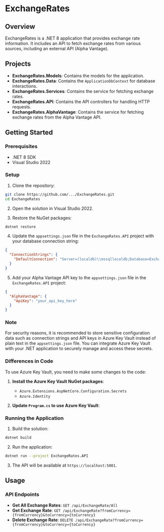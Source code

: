 # ExchangeRates

## Overview

ExchangeRates is a .NET 8 application that provides exchange rate information. It includes an API to fetch exchange rates from various sources, including an external API (Alpha Vantage).

## Projects

- **ExchangeRates.Models**: Contains the models for the application.
- **ExchangeRates.Data**: Contains the `ApplicationDbContext` for database interactions.
- **ExchangeRates.Services**: Contains the service for fetching exchange rates.
- **ExchangeRates.API**: Contains the API controllers for handling HTTP requests.
- **ExchangeRates.AlphaVantage**: Contains the service for fetching exchange rates from the Alpha Vantage API.

## Getting Started

### Prerequisites

- .NET 8 SDK
- Visual Studio 2022

### Setup

1. Clone the repository:

```bash
git clone https://github.com/.../ExchangeRates.git
cd ExchangeRates
```


2. Open the solution in Visual Studio 2022.

3. Restore the NuGet packages:
```bash
dotnet restore
```

4. Update the `appsettings.json` file in the `ExchangeRates.API` project with your database connection string:
```json
{
  "ConnectionStrings": {
	"DefaultConnection": "Server=(localdb)\\mssqllocaldb;Database=ExchangeRates;Trusted_Connection=True;MultipleActiveResultSets=true"
  }
}
```


5. Add your Alpha Vantage API key to the `appsettings.json` file in the `ExchangeRates.API` project:
````json
{
  "AlphaVantage": {
	"ApiKey": "your_api_key_here"
  }
}
````

### Note
For security reasons, it is recommended to store sensitive configuration data such as connection strings and API keys in Azure Key Vault instead of plain text in the `appsettings.json` file. 
You can integrate Azure Key Vault with your .NET application to securely manage and access these secrets.

### Differences in Code

To use Azure Key Vault, you need to make some changes to the code:

1. **Install the Azure Key Vault NuGet packages**:
   - `Azure.Extensions.AspNetCore.Configuration.Secrets`
   - `Azure.Identity`

2. **Update `Program.cs` to use Azure Key Vault**:


### Running the Application

1. Build the solution:
````bash
dotnet build
````

2. Run the application:
````bash
dotnet run --project ExchangeRates.API
````

3. The API will be available at `https://localhost:5001`.

## Usage

### API Endpoints

- **Get All Exchange Rates**: `GET /api/ExchangeRate/All`
- **Get Exchange Rate**: `GET /api/ExchangeRate?fromCurrency={fromCurrency}&toCurrency={toCurrency}`
- **Delete Exchange Rate**: `DELETE /api/ExchangeRate?fromCurrency={fromCurrency}&toCurrency={toCurrency}`

